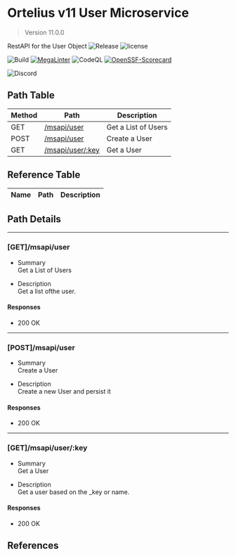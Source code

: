 # Ortelius v11 User Microservice

> Version 11.0.0

RestAPI for the User Object
![Release](https://img.shields.io/github/v/release/ortelius/scec-user?sort=semver)
![license](https://img.shields.io/github/license/ortelius/.github)

![Build](https://img.shields.io/github/actions/workflow/status/ortelius/scec-user/build-push-chart.yml)
[![MegaLinter](https://github.com/ortelius/scec-user/workflows/MegaLinter/badge.svg?branch=main)](https://github.com/ortelius/scec-user/actions?query=workflow%3AMegaLinter+branch%3Amain)
![CodeQL](https://github.com/ortelius/scec-user/workflows/CodeQL/badge.svg)
[![OpenSSF-Scorecard](https://api.securityscorecards.dev/projects/github.com/ortelius/scec-user/badge)](https://api.securityscorecards.dev/projects/github.com/ortelius/scec-user)

![Discord](https://img.shields.io/discord/722468819091849316)

## Path Table

| Method | Path | Description |
| --- | --- | --- |
| GET | [/msapi/user](#getmsapiuser) | Get a List of Users |
| POST | [/msapi/user](#postmsapiuser) | Create a User |
| GET | [/msapi/user/:key](#getmsapiuserkey) | Get a User |

## Reference Table

| Name | Path | Description |
| --- | --- | --- |

## Path Details

***

### [GET]/msapi/user

- Summary  
Get a List of Users

- Description  
Get a list ofthe user.

#### Responses

- 200 OK

***

### [POST]/msapi/user

- Summary  
Create a User

- Description  
Create a new User and persist it

#### Responses

- 200 OK

***

### [GET]/msapi/user/:key

- Summary  
Get a User

- Description  
Get a user based on the _key or name.

#### Responses

- 200 OK

## References
